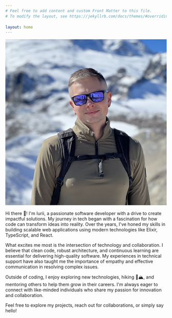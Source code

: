 ```yaml
---
# Feel free to add content and custom Front Matter to this file.
# To modify the layout, see https://jekyllrb.com/docs/themes/#overriding-theme-defaults

layout: home
---
```


<link rel="stylesheet" href="{{ '/assets/css/style.css' | relative_url }}">

<img src="/images/iurii.jpg"  class="circle-image">

Hi there 👋! I'm Iurii, a passionate software developer with a drive to create impactful solutions. My journey in tech began with a fascination for how code can transform ideas into reality. Over the years, I've honed my skills in building scalable web applications using modern technologies like Elixir, TypeScript, and React.

What excites me most is the intersection of technology and collaboration. I believe that clean code, robust architecture, and continuous learning are essential for delivering high-quality software. My experiences in technical support have also taught me the importance of empathy and effective communication in resolving complex issues.

Outside of coding, I enjoy exploring new technologies, hiking 🥾🏔️, and mentoring others to help them grow in their careers. I'm always eager to connect with like-minded individuals who share my passion for innovation and collaboration.

Feel free to explore my projects, reach out for collaborations, or simply say hello!
